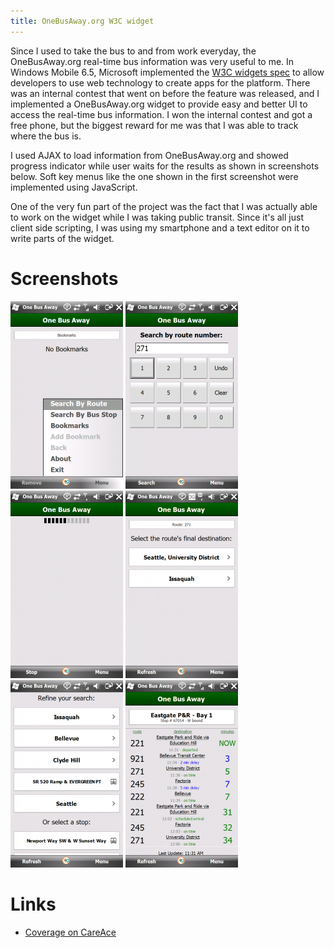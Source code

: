 ```yaml
---
title: OneBusAway.org W3C widget
---
```

Since I used to take the bus to and from work everyday, the OneBusAway.org
real-time bus information was very useful to me. In Windows Mobile 6.5,
Microsoft implemented the [W3C widgets spec][1] to allow developers to use web
technology to create apps for the platform. There was an internal contest that
went on before the feature was released, and I implemented a OneBusAway.org
widget to provide easy and better UI to access the real-time bus information. I
won the internal contest and got a free phone, but the biggest reward for me
was that I was able to track where the bus is.

I used AJAX to load information from OneBusAway.org and showed progress
indicator while user waits for the results as shown in screenshots below. Soft
key menus like the one shown in the first screenshot were implemented using
JavaScript.

One of the very fun part of the project was the fact that I was actually able
to work on the widget while I was taking public transit. Since it's all just
client side scripting, I was using my smartphone and a text editor on it to
write parts of the widget.

# Screenshots

[![](/images/onebusaway0-180x300.png)](/images/onebusaway0.png)
[![](/images/onebusaway1-180x300.png)](/images/onebusaway1.png)
[![](/images/onebusaway2-180x300.png)](/images/onebusaway2.png)
[![](/images/onebusaway3-180x300.png)](/images/onebusaway3.png)
[![](/images/onebusaway4-180x300.png)](/images/onebusaway4.png)
[![](/images/onebusaway5-180x300.png)](/images/onebusaway5.png)

# Links
	
- [Coverage on CareAce][2]

  [1]: http://www.w3.org/TR/widgets/
  [2]: http://www.careace.net/2010/02/11/travel-around-seattle-by-bus-made-easy/
